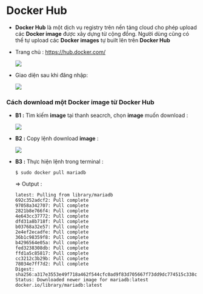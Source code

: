 # Docker Hub
- **Docker Hub** là một dịch vụ registry trên nền tảng cloud cho phép upload các **Docker image** được xây dựng từ cộng đồng. Người dùng cũng có thể tự upload các **Docker images** tự built lên trên **Docker Hub**
- Trang chủ : https://hub.docker.com/

    <img src=https://i.imgur.com/ufRUyud.png>

- Giao diện sau khi đăng nhập:

    <img src=https://i.imgur.com/pWgoJ4r.png>

### **Cách download một Docker image từ Docker Hub**
- **B1 :** Tìm kiếm **image** tại thanh seacrch, chọn **image** muốn download :
    
    <img src=https://i.imgur.com/QTQjq4g.png>

- **B2 :** Copy lệnh download **image** :

    <img src=https://i.imgur.com/hKycQfE.png>

- **B3 :** Thực hiện lệnh trong terminal :
    ```
    $ sudo docker pull mariadb
    ```
    => Output :
    ```
    latest: Pulling from library/mariadb
    692c352adcf2: Pull complete 
    97058a342707: Pull complete 
    2821b8e766f4: Pull complete 
    4e643cc37772: Pull complete 
    dfd31a8b718f: Pull complete 
    b03768a32e57: Pull complete 
    2e4ef2ecadfe: Pull complete 
    36b1c98359f8: Pull complete 
    b4296564e05a: Pull complete 
    fed3238308db: Pull complete 
    ffd1a5c85817: Pull complete 
    cc3212c3b29b: Pull complete 
    78034e7ff7d2: Pull complete 
    Digest: sha256:a317e3553e49f718a462f544cfc0ad9f83d705667f73dd9dc774515c338c547a
    Status: Downloaded newer image for mariadb:latest
    docker.io/library/mariadb:latest
    ```
